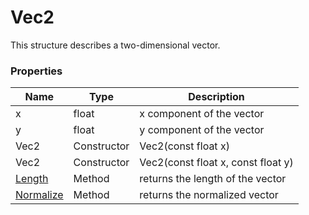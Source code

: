 # Vec2 #
This structure describes a two-dimensional vector.

### Properties ###
| Name | Type | Description |
| - | - | - |
| x | float | x component of the vector |
| y | float | y component of the vector |
| Vec2 | Constructor | Vec2(const float x) |
| Vec2 | Constructor | Vec2(const float x, const float y) |
| [Length](Vec2_Length) | Method | returns the length of the vector | 
| [Normalize](Vec2_Normalize.md) | Method | returns the normalized vector |